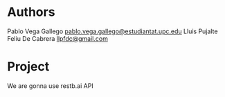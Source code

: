 # Authors
Pablo Vega Gallego pablo.vega.gallego@estudiantat.upc.edu
Lluis Pujalte Feliu De Cabrera llpfdc@gmail.com

# Project
We are gonna use restb.ai API
